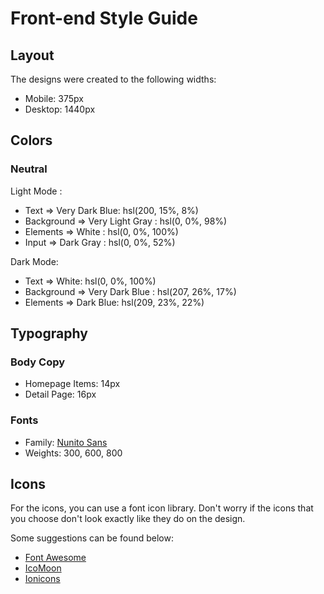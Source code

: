 # Front-end Style Guide

## Layout

The designs were created to the following widths:

- Mobile: 375px
- Desktop: 1440px

## Colors

### Neutral

Light Mode :

- Text => Very Dark Blue: hsl(200, 15%, 8%)
- Background => Very Light Gray : hsl(0, 0%, 98%)
- Elements => White : hsl(0, 0%, 100%)
- Input => Dark Gray : hsl(0, 0%, 52%)

Dark Mode:

- Text => White: hsl(0, 0%, 100%)
- Background => Very Dark Blue : hsl(207, 26%, 17%)
- Elements => Dark Blue: hsl(209, 23%, 22%)

## Typography

### Body Copy

- Homepage Items: 14px
- Detail Page: 16px

### Fonts

- Family: [Nunito Sans](https://fonts.google.com/specimen/Nunito+Sans)
- Weights: 300, 600, 800

## Icons

For the icons, you can use a font icon library. Don't worry if the icons that you choose don't look exactly like they do on the design.

Some suggestions can be found below:

- [Font Awesome](https://fontawesome.com)
- [IcoMoon](https://icomoon.io)
- [Ionicons](https://ionicons.com)
